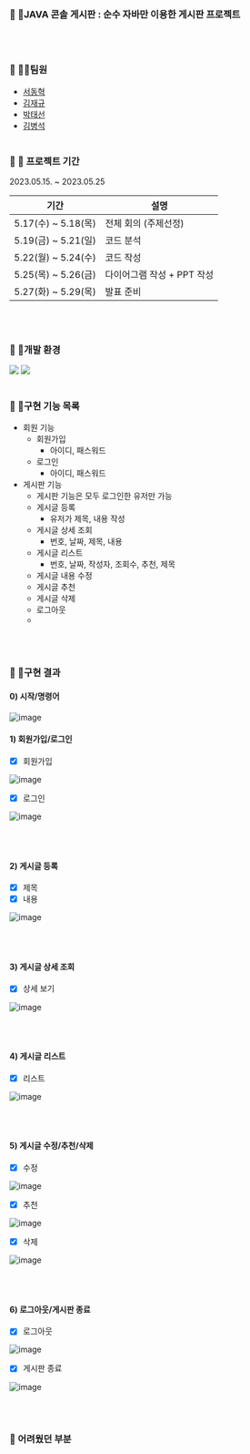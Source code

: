 ### :small_orange_diamond: 📢JAVA 콘솔 게시판 : 순수 자바만 이용한 게시판 프로젝트

<br><br>

### :small_orange_diamond: 🙋‍♂️팀원

  - <a href="https://github.com/rkepdls" target="_blank">서동혁</a>
  - <a href="https://github.com/Kjaegyu" target="_blank">김재규</a>                                    
  - <a href="https://github.com/Parktaesunkr" target="_blank">박태선</a>
  - <a href="https://github.com/byeongseokim" target="_blank">김병석</a> 
<br><br>

### :small_orange_diamond: 📆 프로젝트 기간

2023.05.15. ~ 2023.05.25

| 기간                | 설명                                                         |
| ------------------- | ------------------------------------------------------------|
| 5.17(수) ~ 5.18(목) | 전체 회의 (주제선정)                                          |
| 5.19(금) ~ 5.21(일) | 코드 분석                                                    |
| 5.22(월) ~ 5.24(수) | 코드 작성                                                    |
| 5.25(목) ~ 5.26(금) | 다이어그램 작성 + PPT 작성                                    |
| 5.27(화) ~ 5.29(목) | 발표 준비                                                    |

<br><br>

### :small_orange_diamond: 📍개발 환경
<img src="https://img.shields.io/badge/JAVA-007396?style=flat&logo=openjdk&logoColor=white">
<img src="https://img.shields.io/badge/Eclipse IDE-7952B3?style=flat&logo=Eclipse IDE&logoColor=2c2255"/>
<br><br>

### :small_orange_diamond: 🥁구현 기능 목록
* 회원 기능
  - 회원가입
     + 아이디, 패스워드
  - 로그인
     + 아이디, 패스워드
* 게시판 기능
  - 게시판 기능은 모두 로그인한 유저만 가능
  - 게시글 등록
     + 유저가 제목, 내용 작성
  - 게시글 상세 조회
    + 번호, 날짜, 제목, 내용
  - 게시글 리스트
    + 번호, 날짜, 작성자, 조회수, 추천, 제목
  - 게시글 내용 수정
  - 게시글 추천
  - 게시글 삭제
  - 로그아웃
  - 
  
<br><br>

### :small_orange_diamond: 🎯구현 결과
#### 0) 시작/명령어
![image](https://github.com/byeongseokim/Board_Team_project/blob/master/images/0_%EC%8B%9C%EC%9E%91%ED%99%94%EB%A9%B4_%EB%AA%85%EB%A0%B9%EC%96%B4/0%EA%B2%8C%EC%8B%9C%ED%8C%90%20%EC%8B%9C%EC%9E%91%ED%99%94%EB%A9%B4%20%EB%B0%8F%20%EB%AA%85%EB%A0%B9%EC%96%B4%20%EB%A6%AC%EC%8A%A4%ED%8A%B8.PNG?raw=true)

#### 1) 회원가입/로그인

- [x] 회원가입

![image](https://github.com/byeongseokim/Board_Team_project/blob/master/images/1_%ED%9A%8C%EC%9B%90%EA%B0%80%EC%9E%85_%EB%A1%9C%EA%B7%B8%EC%9D%B8/1%ED%9A%8C%EC%9B%90%EA%B0%80%EC%9E%85.PNG?raw=true)

- [x] 로그인

![image](https://github.com/byeongseokim/Board_Team_project/blob/master/images/1_%ED%9A%8C%EC%9B%90%EA%B0%80%EC%9E%85_%EB%A1%9C%EA%B7%B8%EC%9D%B8/2%EB%A1%9C%EA%B7%B8%EC%9D%B8.PNG?raw=true)

<br><br>

#### 2) 게시글 등록

- [x] 제목
- [x] 내용

![image](https://github.com/byeongseokim/Board_Team_project/blob/master/images/2_%EA%B2%8C%EC%8B%9C%EA%B8%80_%EB%93%B1%EB%A1%9D/3%EB%93%B1%EB%A1%9D%20%EC%A0%9C%EB%AA%A9%20%EB%82%B4%EC%9A%A9.PNG?raw=true)

<br><br>

#### 3) 게시글 상세 조회

- [x] 상세 보기

![image](https://github.com/byeongseokim/Board_Team_project/blob/master/images/3_%EC%83%81%EC%84%B8_%EC%A1%B0%ED%9A%8C/4%EA%B2%8C%EC%8B%9C%EA%B8%80%20%EC%83%81%EC%84%B8%20%EC%A1%B0%ED%9A%8C.PNG?raw=true)

<br><br>

#### 4) 게시글 리스트

- [x] 리스트

![image](https://github.com/byeongseokim/Board_Team_project/blob/master/images/4_%EB%A6%AC%EC%8A%A4%ED%8A%B8_%EC%A1%B0%ED%9A%8C/5%EA%B2%8C%EC%8B%9C%EA%B8%80%20%EB%A6%AC%EC%8A%A4%ED%8A%B8%20%EC%A1%B0%ED%9A%8C.PNG?raw=true)

<br><br>

#### 5) 게시글 수정/추천/삭제

- [x] 수정

![image](https://github.com/byeongseokim/Board_Team_project/blob/master/images/5_%EC%88%98%EC%A0%95_%EC%B6%94%EC%B2%9C_%EC%82%AD%EC%A0%9C/6%EA%B2%8C%EC%8B%9C%EA%B8%80%20%EC%88%98%EC%A0%95.PNG?raw=true)

- [x] 추천

![image](https://github.com/byeongseokim/Board_Team_project/blob/master/images/5_%EC%88%98%EC%A0%95_%EC%B6%94%EC%B2%9C_%EC%82%AD%EC%A0%9C/7%EC%B6%94%EC%B2%9C.PNG?raw=true)

- [x] 삭제

![image](https://github.com/byeongseokim/Board_Team_project/blob/master/images/5_%EC%88%98%EC%A0%95_%EC%B6%94%EC%B2%9C_%EC%82%AD%EC%A0%9C/8%EA%B2%8C%EC%8B%9C%EA%B8%80%20%EC%82%AD%EC%A0%9C.PNG?raw=true)

<br><br>

#### 6) 로그아웃/게시판 종료

- [x] 로그아웃

![image](https://github.com/byeongseokim/Board_Team_project/blob/master/images/6_%EB%A1%9C%EA%B7%B8%EC%95%84%EC%9B%83_%EA%B2%8C%EC%8B%9C%ED%8C%90_%EC%A2%85%EB%A3%8C/9%EB%A1%9C%EA%B7%B8%EC%95%84%EC%9B%83.PNG?raw=true)

- [x] 게시판 종료

![image](https://github.com/byeongseokim/Board_Team_project/blob/master/images/6_%EB%A1%9C%EA%B7%B8%EC%95%84%EC%9B%83_%EA%B2%8C%EC%8B%9C%ED%8C%90_%EC%A2%85%EB%A3%8C/10%EA%B2%8C%EC%8B%9C%ED%8C%90%20%EC%A2%85%EB%A3%8C.PNG?raw=true)

<br><br>

### :small_orange_diamond: 어려웠던 부분

<br><br>

